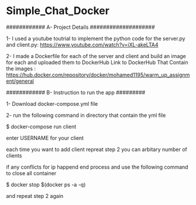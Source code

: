 # Simple_Chat_Docker #



############ A- Project Details ####################

1- I used a youtube toutrial to implement the python code for the server.py and client.py:
https://www.youtube.com/watch?v=iXL-akeLTA4

2- I made a Dockerfile for each of the server and client and build an image for each and uploaded them to DockerHub
Link to DockerHub That Contain the images : https://hub.docker.com/repository/docker/mohamed1195/warm_up_assignment/general

############ B- Instruction to run the app #########

1- Download docker-compose.yml file

2- run the following command in directory that contain the yml file

$ docker-compose run client

enter USERNAME for your client

each time you want to add client repreat step 2 you can arbitary number of clients

if any conflicts for ip happend end process and use the following command to close all container

$ docker stop $(docker ps -a -q)

and repeat step 2 again
